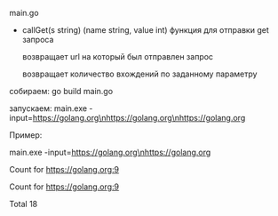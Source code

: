 main.go
- callGet(s string) (name string, value int)
    функция для отправки get запроса
    
    возвращает url на который был отправлен запрос
    
    возвращает количество вхождений по заданному параметру

cобираем:
go build main.go

запускаем:
main.exe -input=https://golang.org\nhttps://golang.org\nhttps://golang.org

Пример:

main.exe -input=https://golang.org\nhttps://golang.org

Count for https://golang.org:9

Count for https://golang.org:9

Total  18
